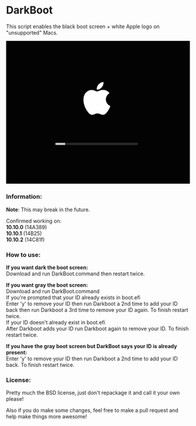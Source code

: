 # DarkBoot
This script enables the black boot screen + white Apple logo on "unsupported" Macs.

![Preview](example.png)

### Information:
**Note**: This may break in the future.

Confirmed working on:    
**10.10.0** (14A389)    
**10.10.1** (14B25)    
**10.10.2** (14C81f)    

### How to use:
**If you want dark the boot screen:**    
Download and run DarkBoot.command then restart twice.

**If you want gray the boot screen:**    
Download and run DarkBoot.command    
	If you're prompted that your ID already exists in boot.efi    
		Enter 'y' to remove your ID then run Darkboot a 2nd time to add your ID back then run Darkboot a 3rd time to remove your ID again. To finish restart twice.    
	If your ID doesn't already exist in boot.efi    
		After Darkboot adds your ID run Darkboot again to remove your ID. To finish restart twice.

**If you have the gray boot screen but DarkBoot says your ID is already present:**    
	Enter 'y' to remove your ID then run Darkboot a 2nd time to add your ID back. To finish restart twice.
	
### License:
Pretty much the BSD license, just don't repackage it and call it your own please!

Also if you do make some changes, feel free to make a pull request and help make things more awesome!